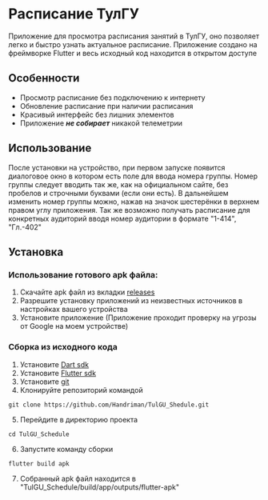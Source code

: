 # Расписание ТулГУ

Приложение для просмотра расписания занятий в ТулГУ, оно позволяет легко и быстро узнать актуальное расписание.
Приложение создано на фреймворке Flutter и весь исходный код находится в открытом доступе

## Особенности

- Просмотр расписание без подключению к интернету
- Обновление расписание при наличии расписания
- Красивый интерфейс без лишних элементов
- Приложение ___не собирает___ никакой телеметрии

## Использование

После установки на устройство, при первом запуске появится диалоговое окно в котором есть поле для ввода номера группы. Номер группы следует вводить так же, как на официальном сайте, без пробелов и строчными буквами (если они есть).
В дальнейшем изменить номер группы можно, нажав на значок шестерёнки в верхнем правом углу приложения.
Так же возможно получать расписание для конкретных аудиторий вводя номер аудитории в формате "1-414", "Гл.-402"
## Установка

### Использование готового apk файла:

1. Скачайте apk файл из вкладки [releases](https://github.com/Handriman/TulGU_Shedule/releases)
2. Разрешите установку приложений из неизвестных источников в настройках вашего устройства
3. Установите приложение (Приложение проходит проверку на угрозы от Google на моем устройстве)
### Сборка из исходного кода

1. Установите [Dart sdk](https://dart.dev/get-dart)
2. Установите [Flutter sdk](https://docs.flutter.dev/get-started/install)
3. Установите [git](https://git-scm.com/downloads)
4. Клонируйте репозиторий командой
```
git clone https://github.com/Handriman/TulGU_Shedule.git
```
5. Перейдите в директорию проекта
```
cd TulGU_Schedule
```
6. Запустите команду сборки
```
flutter build apk
```
7. Собранный apk файл находится в "TulGU_Schedule/build/app/outputs/flutter-apk"
